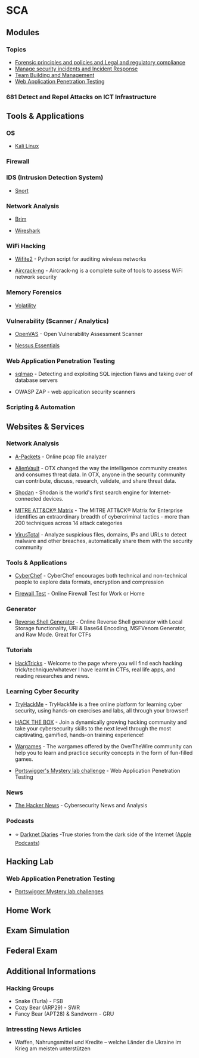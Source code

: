 # SCA

## Modules


### Topics

* [Forensic principles and policies and Legal and regulatory compliance](Topics/Forensic%20principles%20and%20policies%20and%20Legal%20and%20regulatory%20compliance/README.md)
* [Manage security incidents and Incident Response](Topics/Manage%20security%20incidents%20and%20Incident%20Response/README.md)
* [Team Building and Management](Topics/Team%20Building%20and%20Management/README.md)
* [Web Application Penetration Testing](Topics/Web%20Application%20Penetration%20Testing/README.md)


### 681 Detect and Repel Attacks on ICT Infrastructure




## Tools & Applications


### OS
* [Kali Linux](Tools/Kali%20Linux/Kali%20Linux.md)


### Firewall



### IDS (Intrusion Detection System)


* [Snort](Tools/Snort/Snort.md) 


### Network Analysis
* [Brim](Tools/Brim/Brim.md)

* [Wireshark](Tools/Wireshark/Wireshark.md)

### WiFi Hacking



* [Wifite2](Tools/Wifite2/Wifite2.md) - Python script for auditing wireless networks

* [Aircrack-ng](Tools/Aircrack-ng/Aircrack-ng.md) - Aircrack-ng is a complete suite of tools to assess WiFi network security

### Memory Forensics

* [Volatility](Tools/Volatility/Volatility.md)

### Vulnerability (Scanner / Analytics)


* [OpenVAS](Tools/OpenVAS/OpenVAS.md) - Open Vulnerability Assessment Scanner

* [Nessus Essentials](Tools/Nessus%20Essentials/Nessus%20Essentials.md)

### Web Application Penetration Testing

* [sqlmap](Tools/sqlmap/sqlmap.md) - Detecting and exploiting SQL injection flaws and taking over of database servers

* OWASP ZAP - web application security scanners

### Scripting & Automation

## Websites & Services


### Network Analysis

* [A-Packets](https://apackets.com) - Online pcap file analyzer

* [AlienVault](https://otx.alienvault.com) - OTX changed the way the intelligence community creates and consumes threat data. In OTX, anyone in the security community can contribute, discuss, research, validate, and share threat data. 

* [Shodan](https://www.shodan.io) - Shodan is the world's first search engine for Internet-connected devices.

* [MITRE ATT&CK® Matrix](https://attack.mitre.org/matrices/enterprise/) - The MITRE ATT&CK® Matrix for Enterprise identifies an extraordinary breadth of cybercriminal tactics - more than 200 techniques across 14 attack categories

* [VirusTotal](https://www.virustotal.com/) - Analyze suspicious files, domains, IPs and URLs to detect malware and other breaches, automatically share them with the security community

### Tools & Applications

* [CyberChef](https://gchq.github.io/CyberChef/) - CyberChef encourages both technical and non-technical people to explore data formats, encryption and compression

* [Firewall Test](https://hackertarget.com/firewall-test/) - Online Firewall Test for Work or Home

### Generator

* [Reverse Shell Generator](https://www.revshells.com) - Online Reverse Shell generator with Local Storage functionality, URI & Base64 Encoding, MSFVenom Generator, and Raw Mode. Great for CTFs

### Tutorials

* [HackTricks](https://book.hacktricks.xyz) - Welcome to the page where you will find each hacking trick/technique/whatever I have learnt in CTFs, real life apps, and reading researches and news.

### Learning Cyber Security

* [TryHackMe](https://tryhackme.com) - TryHackMe is a free online platform for learning cyber security, using hands-on exercises and labs, all through your browser!

* [HACK THE BOX](https://www.hackthebox.com) - Join a dynamically growing hacking community and take your cybersecurity skills to the next level through the most captivating, gamified, hands-on training experience!

* [Wargames](https://overthewire.org/wargames/) - The wargames offered by the OverTheWire community can help you to learn and practice security concepts in the form of fun-filled games.

* [Portswigger's Mystery lab challenge](https://portswigger.net/web-security/all-labs) - Web Application Penetration Testing



### News

*  [The Hacker News](https://thehackernews.com) -  Cybersecurity News and Analysis

### Podcasts

*  ⭐️ [Darknet Diaries](https://darknetdiaries.com) -True stories from the dark side of the Internet ([Apple Podcasts](https://podcasts.apple.com/ch/podcast/darknet-diaries/id1296350485))



## Hacking Lab

### Web Application Penetration Testing

* [Portswigger Mystery lab challenges](HackingLab/Portswigger%20Mystery%20lab%20challenge/Portswigger%20Mystery%20lab%20challenge.md) 


## Home Work



## Exam Simulation


## Federal Exam


## Additional Informations

### Hacking Groups

* Snake (Turla) - FSB
* Cozy Bear (ARP29) - SWR
* Fancy Bear (APT28) & Sandworm - GRU

### Intressting News Articles
* Waffen, Nahrungsmittel und Kredite – welche Länder die Ukraine im Krieg am meisten unterstützen